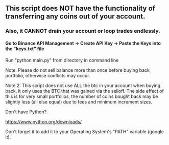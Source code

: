 ## This script does NOT have the functionality of transferring any coins out of your account.


### Also, it CANNOT drain your account or loop trades endlessly.


#### Go to Binance API Management -> Create API Key -> Paste the Keys into the "keys.txt" file

Run "python main.py" from directory in command line

Note: Please do not sell balance more than once before buying back portfolio, otherwise conflicts may occur.

Note 2: This script does not use ALL the btc in your account when buying back, it only uses the BTC that was gained via the selloff. The side effect of this is for very small portfolios, the number of coins bought back may be slightly less (all else equal) due to fees and minimum increment sizes.

Don't have Python?

https://www.python.org/downloads/

Don't forget it to add it to your Operating System's "PATH" variable (google it).
